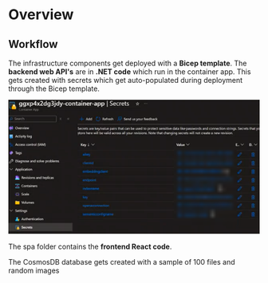 # Overview

## Workflow

The infrastructure components get deployed with a **Bicep template**.
The **backend web API's** are in **.NET code** which run in the container app. This gets created with secrets which get auto-populated during deployment through the Bicep template.

![ContainerAppSecrets](../media/00_ContainerAppSecrets.PNG)

The spa folder contains the **frontend React code**.

The CosmosDB database gets created with a sample of 100 files and random images